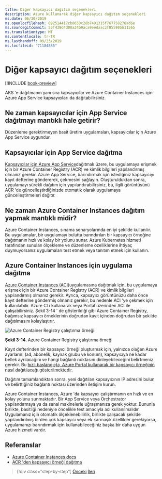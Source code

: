 ```yaml
---
title: Diğer kapsayıcı dağıtım seçenekleri
description: Azure kullanarak diğer kapsayıcı dağıtım seçenekleri
ms.date: 06/30/2019
ms.openlocfilehash: 892514417cb8650c28b7491315f767758278ad6e
ms.sourcegitcommit: 55f438d4d00a34b9aca9eedaac3f85590bb11565
ms.translationtype: MT
ms.contentlocale: tr-TR
ms.lasthandoff: 09/23/2019
ms.locfileid: "71184885"
---
```

# <a name="other-container-deployment-options"></a>Diğer kapsayıcı dağıtım seçenekleri

[!INCLUDE [book-preview](../../../includes/book-preview.md)]

AKS 'e dağıtmanın yanı sıra kapsayıcılar ve Azure Container Instances için Azure App Service kapsayıcıları da dağıtabilirsiniz.

## <a name="when-does-it-make-sense-to-deploy-to-app-service-for-containers"></a>Ne zaman kapsayıcılar için App Service dağıtmayı mantıklı hale getirir?

Düzenleme gerektirmeyen basit üretim uygulamaları, kapsayıcılar için Azure App Service uygundur.

## <a name="how-to-deploy-to-app-service-for-containers"></a>Kapsayıcılar için App Service dağıtma

[Kapsayıcılar için Azure App Service](https://azure.microsoft.com/services/app-service/containers/)dağıtmak üzere, bu uygulamaya erişmek için bir Azure Container Registry (ACR) ve kimlik bilgileri yapılandırmış olmanız gerekir. Azure App Service, barındırmak için istediğiniz kapsayıcıyı kayıt defterine göndererek, çekmesini sağlayın. Oluşturulduktan sonra, uygulamayı sürekli dağıtım için yapılandırabilirsiniz, bu, ilgili görüntüsünü ACR 'de güncelleştirdiğinizde otomatik olarak uygulamaya güncelleştirmeleri dağıtır.

## <a name="when-does-it-make-sense-to-deploy-to-azure-container-instances"></a>Ne zaman Azure Container Instances dağıtım yapmak mantıklı midir?

Azure Container Instances, sınama senaryolarında en iyi şekilde kullanılır. Bu uygulamalar, bir uygulamayı bulutta barındırılan bir kapsayıcı örneğine dağıtmanın hızlı ve kolay bir yolunu sunar. Azure Kubernetes hizmeti tarafından sunulan ölçekleme ve düzenleme özelliklerine ihtiyaç duymuyorsanız uygulamaları test etmek veya tanıtım etmek için kullanın.

## <a name="how-to-deploy-an-app-to-azure-container-instances"></a>Azure Container Instances için uygulama dağıtma

[Azure Container Instances (ACI)](https://docs.microsoft.com/azure/container-instances/)uygulamasına dağıtmak için, bu uygulamaya erişmek için bir Azure Container Registry (ACR) ve kimlik bilgileri yapılandırmış olmanız gerekir. Ayrıca, kapsayıcı görüntünüzü daha önce kayıt defterine göndermiş olmanız gerekir, bu nedenle ACI 'ye çekmek için kullanılabilir. Azure CLı kullanarak veya Portal üzerinden ACI ile çalışabilirsiniz. Şekil 3-14 ' de gösterildiği gibi Azure Container Registry, bağımsız kapsayıcı örneklerinin doğrudan kayıt içinden doğrudan bir şekilde dağıtılmasını kolaylaştırır.

![Azure Container Registry çalıştırma örneği](./media/acr-runinstance-contextmenu.png)

**Şekil 3-14**. Azure Container Registry çalıştırma örneği

Kayıt defterinden bir kapsayıcı örneği oluşturmak için, yalnızca olağan Azure ayarlarını (ad, abonelik, kaynak grubu ve konum), kapsayıcıya ne kadar bellek ayrılacağını ve hangi bağlantı noktasını dinleyebileceğini belirtmeniz gerekir. Bu [hızlı başlangıçta, Azure Portal kullanarak bir kapsayıcı örneğinin nasıl dağıtılacağı gösterilmektedir](https://docs.microsoft.com/azure/container-instances/container-instances-quickstart-portal).

Dağıtım tamamlandıktan sonra, yeni dağıtılan kapsayıcının IP adresini bulun ve belirttiğiniz bağlantı noktası üzerinden iletişim kurun.

Azure Container Instances, Azure 'da kapsayıcı çalıştırmanın en hızlı ve en kolay yolunu sunmaktadır. Bir App Service veya Orchestrator yapılandırmaya ya da sanal makinelerle uğraşmanıza gerek yoktur. Bununla birlikte, basitliği nedeniyle öncelikle test amacıyla acı kullanılmalıdır. Uygulamanız için otomatik ölçeklenebilirlik, birlikte çalışacak şekilde yapılandırılmış birden çok kapsayıcı veya ek karmaşık özellikler gerekiyorsa, uygulamanızı barındırmak için kullanabileceğiniz başka bir daha uygun Azure hizmeti vardır.

## <a name="references"></a>Referanslar

- [Azure Container Instances docs](https://docs.microsoft.com/azure/container-instances/)
- [ACR 'den kapsayıcı örneği dağıtma](https://docs.microsoft.com/azure/container-instances/container-instances-using-azure-container-registry#deploy-with-azure-portal)

>[!div class="step-by-step"]
>[Önceki](scale-containers-serverless.md)
>[İleri](communication-patterns.md) <!-- Next Chapter -->
